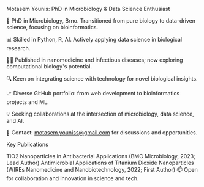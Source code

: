 
Motasem Younis: PhD in Microbiology & Data Science Enthusiast

🔬 PhD in Microbiology, Brno. Transitioned from pure biology to data-driven science, focusing on bioinformatics.

📊 Skilled in Python, R, AI. Actively applying data science in biological research.

👨‍💻 Published in nanomedicine and infectious diseases; now exploring computational biology's potential.

🔍 Keen on integrating science with technology for novel biological insights.

📈 Diverse GitHub portfolio: from web development to bioinformatics projects and ML.

💡 Seeking collaborations at the intersection of microbiology, data science, and AI.

📧 Contact: motasem.youniss@gmail.com for discussions and opportunities.

Key Publications

TiO2 Nanoparticles in Antibacterial Applications (BMC Microbiology, 2023; Lead Author)
Antimicrobial Applications of Titanium Dioxide Nanoparticles (WIREs Nanomedicine and Nanobiotechnology, 2022; First Author)
📫 Open for collaboration and innovation in science and tech.
